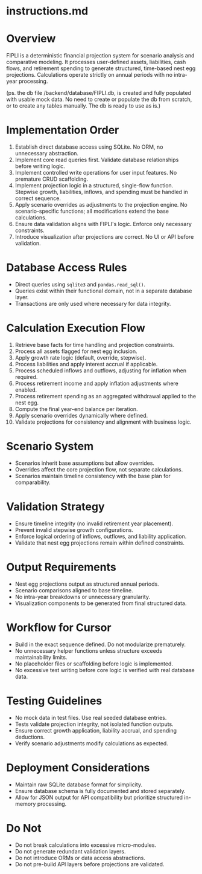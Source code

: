 # instructions.md

# Overview
FIPLI is a deterministic financial projection system for scenario analysis and comparative modeling. It processes user-defined assets, liabilities, cash flows, and retirement spending to generate structured, time-based nest egg projections. Calculations operate strictly on annual periods with no intra-year processing.

(ps. the db file /backend/database/FIPLI.db, is created and fully populated with usable mock data. No need to create or populate the db from scratch, or to create any tables manually. The db is ready to use as is.)

# Implementation Order
1. Establish direct database access using SQLite. No ORM, no unnecessary abstraction.
2. Implement core read queries first. Validate database relationships before writing logic.
3. Implement controlled write operations for user input features. No premature CRUD scaffolding.
4. Implement projection logic in a structured, single-flow function. Stepwise growth, liabilities, inflows, and spending must be handled in correct sequence.
5. Apply scenario overrides as adjustments to the projection engine. No scenario-specific functions; all modifications extend the base calculations.
6. Ensure data validation aligns with FIPLI's logic. Enforce only necessary constraints.
7. Introduce visualization after projections are correct. No UI or API before validation.

# Database Access Rules
- Direct queries using `sqlite3` and `pandas.read_sql()`.
- Queries exist within their functional domain, not in a separate database layer.
- Transactions are only used where necessary for data integrity.

# Calculation Execution Flow
1. Retrieve base facts for time handling and projection constraints.
2. Process all assets flagged for nest egg inclusion.
3. Apply growth rate logic (default, override, stepwise).
4. Process liabilities and apply interest accrual if applicable.
5. Process scheduled inflows and outflows, adjusting for inflation when required.
6. Process retirement income and apply inflation adjustments where enabled.
7. Process retirement spending as an aggregated withdrawal applied to the nest egg.
8. Compute the final year-end balance per iteration.
9. Apply scenario overrides dynamically where defined.
10. Validate projections for consistency and alignment with business logic.

# Scenario System
- Scenarios inherit base assumptions but allow overrides.
- Overrides affect the core projection flow, not separate calculations.
- Scenarios maintain timeline consistency with the base plan for comparability.

# Validation Strategy
- Ensure timeline integrity (no invalid retirement year placement).
- Prevent invalid stepwise growth configurations.
- Enforce logical ordering of inflows, outflows, and liability application.
- Validate that nest egg projections remain within defined constraints.

# Output Requirements
- Nest egg projections output as structured annual periods.
- Scenario comparisons aligned to base timeline.
- No intra-year breakdowns or unnecessary granularity.
- Visualization components to be generated from final structured data.

# Workflow for Cursor
- Build in the exact sequence defined. Do not modularize prematurely.
- No unnecessary helper functions unless structure exceeds maintainability limits.
- No placeholder files or scaffolding before logic is implemented.
- No excessive test writing before core logic is verified with real database data.

# Testing Guidelines
- No mock data in test files. Use real seeded database entries.
- Tests validate projection integrity, not isolated function outputs.
- Ensure correct growth application, liability accrual, and spending deductions.
- Verify scenario adjustments modify calculations as expected.

# Deployment Considerations
- Maintain raw SQLite database format for simplicity.
- Ensure database schema is fully documented and stored separately.
- Allow for JSON output for API compatibility but prioritize structured in-memory processing.

# Do Not
- Do not break calculations into excessive micro-modules.
- Do not generate redundant validation layers.
- Do not introduce ORMs or data access abstractions.
- Do not pre-build API layers before projections are validated.

